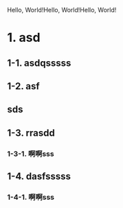 Hello, World!Hello, World!Hello, World!



# 1. asd
## 1-1. asdqsssss
## 1-2. asf
## sds
## 1-3. rrasdd

### 1-3-1. 啊啊sss

## 1-4. dasfsssss

### 1-4-1. 啊啊sss

